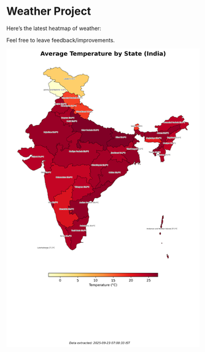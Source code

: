 # Weather Project

Here’s the latest heatmap of weather:

Feel free to leave feedback/improvements.

![India Heatmap](docs/assets/india_heatmap.png?v=D1F83B)
